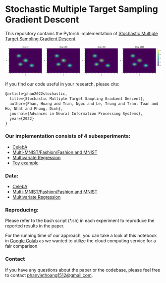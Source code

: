 # Stochastic Multiple Target Sampling Gradient Descent 
This repository contains the Pytorch implementation of [Stochastic Multiple Target Sampling Gradient Descent](https://arxiv.org/abs/2206.01934). 


![toy](toy/MT-SGD.png)

If you find our code useful in your research, please cite:

```
@article{phan2022stochastic,
  title={Stochastic Multiple Target Sampling Gradient Descent},
  author={Phan, Hoang and Tran, Ngoc and Le, Trung and Tran, Toan and Ho, Nhat and Phung, Dinh},
  journal={Advances in Neural Information Processing Systems},
  year={2022}
}
```

### Our implementation consists of 4 subexperiments:
- [CelebA](celeba)
- [Multi-MNIST/Fashion/Fashion and MNIST](multi-mnist)
- [Multivariate Regression](sarcos)
- [Toy example](toy)

### Data:
- [CelebA](https://drive.google.com/file/d/14y2rql9moIhDV4FFLbncnQR2A_CBefzT/view?usp=sharing)
- [Multi-MNIST/Fashion/Fashion and MNIST](https://drive.google.com/drive/folders/1VnmCmBAVh8f_BKJg1KYx-E137gBLXbGG)
- [Multivariate Regression](http://gaussianprocess.org/gpml/data/)

### Reproducing:
Please refer to the bash script (*.sh) in each experiment to reproduce the reported results in the paper.

For the running time of our approach, you can take a look at this notebook in [Google Colab](https://colab.research.google.com/drive/1WiuK6JjFGMWqX3XqWkKZxOfHfMLvFAL1?usp=sharing) as we wanted to utilize the cloud computing service for a fair comparison.

### Contact

If you have any questions about the paper or the codebase, please feel free to contact phanviethoang1512@gmail.com.